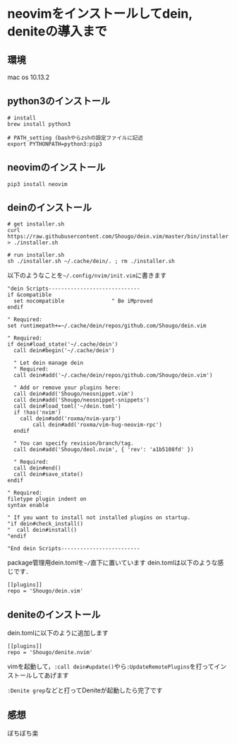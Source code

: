 # neovimをインストールしてdein, deniteの導入まで

## 環境
mac os 10.13.2

## python3のインストール

```ShellScript
# install
brew install python3

# PATH_setting (bashやらzshの設定ファイルに記述
export PYTHONPATH=python3:pip3
```


## neovimのインストール

```
pip3 install neovim
```

## deinのインストール

```
# get installer.sh
curl https://raw.githubusercontent.com/Shougo/dein.vim/master/bin/installer.sh > ./installer.sh

# run installer.sh
sh ./installer.sh ~/.cache/dein/. ; rm ./installer.sh
```
以下のようなことを`~/.config/nvim/init.vim`に書きます

```
"dein Scripts-----------------------------
if &compatible
  set nocompatible               " Be iMproved
endif

" Required:
set runtimepath+=~/.cache/dein/repos/github.com/Shougo/dein.vim

" Required:
if dein#load_state('~/.cache/dein')
  call dein#begin('~/.cache/dein')

  " Let dein manage dein
  " Required:
  call dein#add('~/.cache/dein/repos/github.com/Shougo/dein.vim')

  " Add or remove your plugins here:
  call dein#add('Shougo/neosnippet.vim')
  call dein#add('Shougo/neosnippet-snippets')
  call dein#load_toml('~/dein.toml')
  if !has('nvim')
   	call dein#add('roxma/nvim-yarp')
		call dein#add('roxma/vim-hug-neovim-rpc')
  endif

  " You can specify revision/branch/tag.
  call dein#add('Shougo/deol.nvim', { 'rev': 'a1b5108fd' })

  " Required:
  call dein#end()
  call dein#save_state()
endif

" Required:
filetype plugin indent on
syntax enable

" If you want to install not installed plugins on startup.
"if dein#check_install()
"  call dein#install()
"endif

"End dein Scripts-------------------------
```

package管理用dein.tomlを`~/`直下に置いています
dein.tomlは以下のような感じです．

```
[[plugins]]
repo = 'Shougo/dein.vim'
```

## deniteのインストール

dein.tomlに以下のように追加します

```
[[plugins]]
repo = 'Shougo/denite.nvim'
```

vimを起動して，`:call dein#update()`やら`:UpdateRemotePlugins`を打ってインストールしてあげます

`:Denite grep`などと打ってDeniteが起動したら完了です

## 感想
ぼちぼち楽